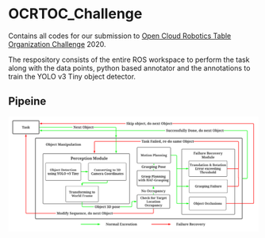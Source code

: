 # OCRTOC_Challenge
Contains all codes for our submission to [Open Cloud Robotics Table Organization Challenge]("http://www.ocrtoc.org/#/") 2020.

The respository consists of the entire ROS workspace to perform the task along with the data points, python based annotator and the annotations to train the YOLO v3 Tiny object detector.

## Pipeine
<img src="Images/ocrtoc_block_diagram_enlongated_1.png">

<!-- ## Folder Structure
<ol>
	<li><b>YOLO</b> - Contains manually collected and annotated data points to train YOLO object detector. This folder also stores the python based annotator as well.</li>
	<li><b>orctoc_ws</b> - This folder contains the entire ROS workspace for the challenge</li> -->
